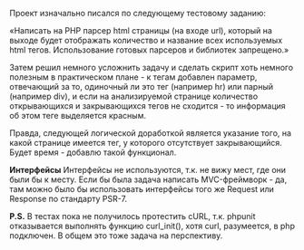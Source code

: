 Проект изначально писался по следующему тестовому заданию:

«Написать на PHP парсер html страницы (на входе url), который на выходе будет отображать 
количество и название всех используемых html тегов. Использование готовых парсеров и 
библиотек запрещено.»

Затем решил немного усложнить задачу и сделать скрипт хоть немного полезным в практическом 
плане - к тегам добавлен параметр, отвечающий за то, одиночный ли это тег (например hr) 
или парный (например div), и если на анализируемой странице количество открывающихся и
закрывающихся тегов не сходится - то информация об этом теге выделяется красным.

Правда, следующей логической доработкой является указание того, на какой странице имеется тег, 
у которого отсутствует закрывающийся. Будет время - добавлю такой функционал.

**Интерфейсы**
Интерфейсы не используются, т.к. не вижу мест, где они были бы к месту. Если бы была задача написать 
MVC-фреймворк - да, там можно было бы использовать интерфейсы того же Request или Response по стандарту 
PSR-7.

**P.S.**
В тестах пока не получилось протестить cURL, т.к. phpunit отказывается выполнять функцию curl_init(), 
хотя curl, разумеется, в php подключен. В общем это тоже задача на перспективу.